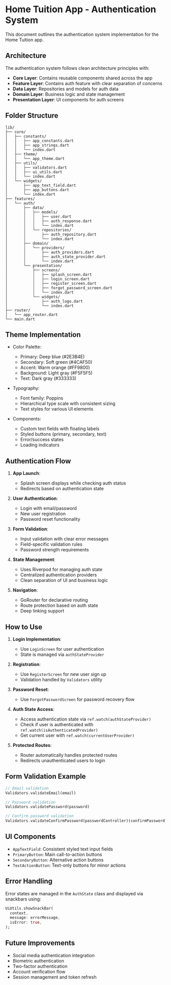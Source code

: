 # Home Tuition App - Authentication System

This document outlines the authentication system implementation for the Home Tuition app.

## Architecture

The authentication system follows clean architecture principles with:

- **Core Layer**: Contains reusable components shared across the app
- **Feature Layer**: Contains auth feature with clear separation of concerns
- **Data Layer**: Repositories and models for auth data
- **Domain Layer**: Business logic and state management
- **Presentation Layer**: UI components for auth screens

## Folder Structure

```
lib/
├── core/
│   ├── constants/
│   │   ├── app_constants.dart
│   │   ├── app_strings.dart
│   │   └── index.dart
│   ├── theme/
│   │   └── app_theme.dart
│   ├── utils/
│   │   ├── validators.dart
│   │   ├── ui_utils.dart
│   │   └── index.dart
│   └── widgets/
│       ├── app_text_field.dart
│       ├── app_buttons.dart
│       └── index.dart
├── features/
│   └── auth/
│       ├── data/
│       │   ├── models/
│       │   │   ├── user.dart
│       │   │   ├── auth_response.dart
│       │   │   └── index.dart
│       │   └── repositories/
│       │       ├── auth_repository.dart
│       │       └── index.dart
│       ├── domain/
│       │   └── providers/
│       │       ├── auth_providers.dart
│       │       ├── auth_state_provider.dart
│       │       └── index.dart
│       └── presentation/
│           ├── screens/
│           │   ├── splash_screen.dart
│           │   ├── login_screen.dart
│           │   ├── register_screen.dart
│           │   ├── forgot_password_screen.dart
│           │   └── index.dart
│           └── widgets/
│               ├── auth_logo.dart
│               └── index.dart
├── router/
│   └── app_router.dart
└── main.dart
```

## Theme Implementation

- Color Palette:

  - Primary: Deep blue (#2E3B4E)
  - Secondary: Soft green (#4CAF50)
  - Accent: Warm orange (#FF9800)
  - Background: Light gray (#F5F5F5)
  - Text: Dark gray (#333333)

- Typography:

  - Font family: Poppins
  - Hierarchical type scale with consistent sizing
  - Text styles for various UI elements

- Components:
  - Custom text fields with floating labels
  - Styled buttons (primary, secondary, text)
  - Error/success states
  - Loading indicators

## Authentication Flow

1. **App Launch**:

   - Splash screen displays while checking auth status
   - Redirects based on authentication state

2. **User Authentication**:

   - Login with email/password
   - New user registration
   - Password reset functionality

3. **Form Validation**:

   - Input validation with clear error messages
   - Field-specific validation rules
   - Password strength requirements

4. **State Management**:

   - Uses Riverpod for managing auth state
   - Centralized authentication providers
   - Clean separation of UI and business logic

5. **Navigation**:
   - GoRouter for declarative routing
   - Route protection based on auth state
   - Deep linking support

## How to Use

1. **Login Implementation**:

   - Use `LoginScreen` for user authentication
   - State is managed via `authStateProvider`

2. **Registration**:

   - Use `RegisterScreen` for new user sign up
   - Validation handled by `Validators` utility

3. **Password Reset**:

   - Use `ForgotPasswordScreen` for password recovery flow

4. **Auth State Access**:

   - Access authentication state via `ref.watch(authStateProvider)`
   - Check if user is authenticated with `ref.watch(isAuthenticatedProvider)`
   - Get current user with `ref.watch(currentUserProvider)`

5. **Protected Routes**:
   - Router automatically handles protected routes
   - Redirects unauthenticated users to login

## Form Validation Example

```dart
// Email validation
Validators.validateEmail(email)

// Password validation
Validators.validatePassword(password)

// Confirm password validation
Validators.validateConfirmPassword(passwordController)(confirmPassword)
```

## UI Components

- `AppTextField`: Consistent styled text input fields
- `PrimaryButton`: Main call-to-action buttons
- `SecondaryButton`: Alternative action buttons
- `TextActionButton`: Text-only buttons for minor actions

## Error Handling

Error states are managed in the `AuthState` class and displayed via snackbars using:

```dart
UiUtils.showSnackBar(
  context,
  message: errorMessage,
  isError: true,
);
```

## Future Improvements

- Social media authentication integration
- Biometric authentication
- Two-factor authentication
- Account verification flow
- Session management and token refresh
